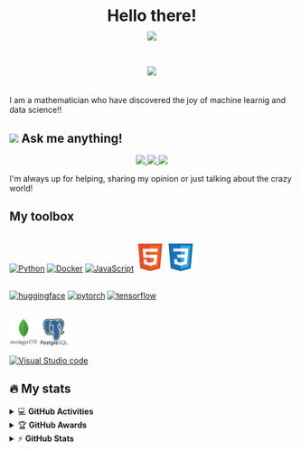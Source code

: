 
<h1 align="center">
  Hello there! <br>
  <img src="https://media.giphy.com/media/lrsBLZHD5UzTNMxiG5/giphy.gif" height="55"/>
  <p align="center">
  <img src="https://readme-typing-svg.herokuapp.com/?lines=Full-stack%20data%20scientist;Self-taught%20ML%20engineer;Mathematician%20by%20trade;Always%20aiming%20to%20learn&center=true&width=380&height=45"/>
</p>
</h1>


I am a mathematician who have discovered the joy of machine learnig and data science!!


## <img src="https://media.giphy.com/media/iIv51yJF2tC800OUZi/giphy.gif" height="55"/> Ask me anything!

<!-- Badges template - https://github.com/badges/shields -->
<p align="center">
  <a href="https://discord.gg/ygUxN8DY" target="_blank">
    <img src="https://img.shields.io/badge/-Discord-7289DA?style=for-the-badge&logoColor=white&logo=discord"/>
  </a>
  <a href="https://www.linkedin.com/in/simonrask/" target="_blank">
    <img src="https://img.shields.io/badge/-Simon Rask-blue?style=for-the-badge&logo=Linkedin&logoColor=white&link=https://www.https://www.linkedin.com/in/simonrask/?target=_blank"/>
  </a>
  <a href="mailto:simon.rask.langkilde@gmail.com" target="_blank">
    <img src="https://img.shields.io/badge/-gmail-c14438?style=for-the-badge&logo=Gmail&logoColor=white"/></a>
</p>
I'm always up for helping, sharing my opinion or just talking about the crazy world!



## My toolbox

<p align="left">
  <br>
    <a href="https://github.com/search?q=user%3As3n-r2k+is%3Arepo+language%3Apython"><img alt="Python" src="https://cdn.worldvectorlogo.com/logos/python-5.svg" height=50></a>
    <a href="https://github.com/search?q=user%3As3n-r2k+is%3Arepo+language%3Adocker"><img alt="Docker" src="https://cdn.worldvectorlogo.com/logos/docker.svg" height=50></a>
    <a href="https://github.com/search?q=user%3As3n-r2k+is%3Arepo+language%3Ajavascript"><img alt="JavaScript" src="https://cdn.worldvectorlogo.com/logos/logo-javascript.svg" height=50></a>
    <a href="https://github.com/search?q=user%3As3n-r2k+is%3Arepo+language%3Ahtml"><img alt="html" src="https://raw.githubusercontent.com/devicons/devicon/c7d326b6009e60442abc35fa45706d6f30ee4c8e/icons/html5/html5-original.svg" height=50></a>
    <a href="https://github.com/search?q=user%3As3n-r2k+is%3Arepo+language%3Acss"><img alt="css" src="https://raw.githubusercontent.com/devicons/devicon/c7d326b6009e60442abc35fa45706d6f30ee4c8e/icons/css3/css3-original.svg" height=50></a>
  <br>
</p>

<p>
  <br>
    <a href="#"><img alt="huggingface" src="https://huggingface.co/front/assets/huggingface_logo.svg", height=50></a>
    <a href="#"><img alt="pytorch" src="https://pytorch.org/assets/images/pytorch-logo.png", height=50></a>
    <a href="#"><img alt="tensorflow" src="https://cdn.worldvectorlogo.com/logos/tensorflow-2.svg", height=50></a>
  <br>
</p>

<p align="left">
  <br>
    <a href="#"><img alt="mongoDB" src="https://raw.githubusercontent.com/devicons/devicon/c7d326b6009e60442abc35fa45706d6f30ee4c8e/icons/mongodb/mongodb-original-wordmark.svg" height=50></a>
  <a href="#"><img alt="SQL" src="https://raw.githubusercontent.com/devicons/devicon/c7d326b6009e60442abc35fa45706d6f30ee4c8e/icons/postgresql/postgresql-original-wordmark.svg" height=50></a>
  <br>
</p>

<p align="left">
    <a href="#"><img alt="Visual Studio code" src="https://cdn.worldvectorlogo.com/logos/visual-studio-code-1.svg" height=50></a>
</p>

## 🔥 My stats
<details>
    <summary>&#128187 <b>GitHub Activities</b></summary><br/>
<!--START_SECTION:activity-->
1. 🗣 Commented on [#18](https://github.com/danspeech/danspeech/issues/18) in [danspeech/danspeech](https://github.com/danspeech/danspeech)
<!--END_SECTION:activity-->


</details>

<details>
    <summary>&#127942 <b>GitHub Awards</b></summary><br/>

![Github Trophy](https://github-profile-trophy.vercel.app/?username=s3n-r2k)

</details>

<details>
    <summary>&#9889 <b>GitHub Stats</b></summary><br/>
    
<!-- GitHub Readme Streak Stats - https://github.com/DenverCoder1/github-readme-streak-stats -->
<p align="center">
 <a href="https://github.com/s3n-r2k">
    <img alt="My streak" src="https://github-readme-stats.vercel.app/api/top-langs/?username=s3n-r2k&layout=compact&theme=calm&exclude_repo=Jule-Banko-GM,Jule-Banko-plade,Julekalender&hide_border=true"/>
  </a><br>
  <a href="https://github.com/s3n-r2k">
    <img alt="My streak" src="https://github-readme-streak-stats.herokuapp.com/?user=s3n-r2k&theme=calm&hide_border=true&count_private=true"/>
  </a><br>
  <a href="https://github.com/s3n-r2k">
    <img alt="My streak" src="https://github-readme-stats.vercel.app/api?username=s3n-r2k&show_icons=true&theme=calm&count_private=true&hide_border=true"/>
  </a>
</p>

</details>

<!-- markdownlint-enable MD033 -->

